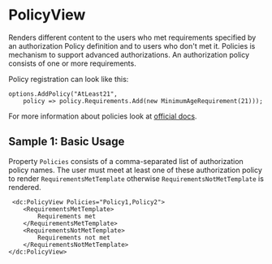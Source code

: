 # PolicyView

Renders different content to the users who met requirements specified by an authorization Policy definition and to users who don't met it.
Policies is mechanism to support advanced authorizations. An authorization policy consists of one or more requirements. 

Policy registration can look like this: 
```
options.AddPolicy("AtLeast21", 
    policy => policy.Requirements.Add(new MinimumAgeRequirement(21)));
```

For more information about policies look at [official docs](https://docs.microsoft.com/en-us/aspnet/core/security/authorization/policies).

## Sample 1: Basic Usage

Property `Policies` consists of a comma-separated list of authorization policy names.
The user must meet at least one of these authorization policy to render `RequirementsMetTemplate` otherwise `RequirementsNotMetTemplate` is rendered.

```DOTHTML
 <dc:PolicyView Policies="Policy1,Policy2">
    <RequirementsMetTemplate>
        Requirements met
    </RequirementsMetTemplate>
    <RequirementsNotMetTemplate>
        Requirements not met
    </RequirementsNotMetTemplate>
</dc:PolicyView>
```